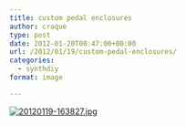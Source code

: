```yaml
---
title: custom pedal enclosures
author: craque
type: post
date: 2012-01-20T00:47:00+00:00
url: /2012/01/19/custom-pedal-enclosures/
categories:
  - synthdiy
format: image

---
```

[<img src="/img/2012/01/20120119-163827.jpg" alt="20120119-163827.jpg" class="alignnone size-full" />][1]

 [1]: /img/2012/01/20120119-163827.jpg
